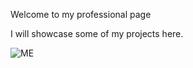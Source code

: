 Welcome to my professional page

I will showcase some of my projects here.

![ME](https://scontent-lga3-2.xx.fbcdn.net/v/t1.0-9/48418793_10210167589904986_6993109336675319808_n.jpg?_nc_cat=109&_nc_sid=09cbfe&_nc_ohc=OoxEHrntNVIAX9AEXJQ&_nc_ht=scontent-lga3-2.xx&oh=25f5b8dfcc7b7e1c456381b7cf89605e&oe=5FAC7656)



